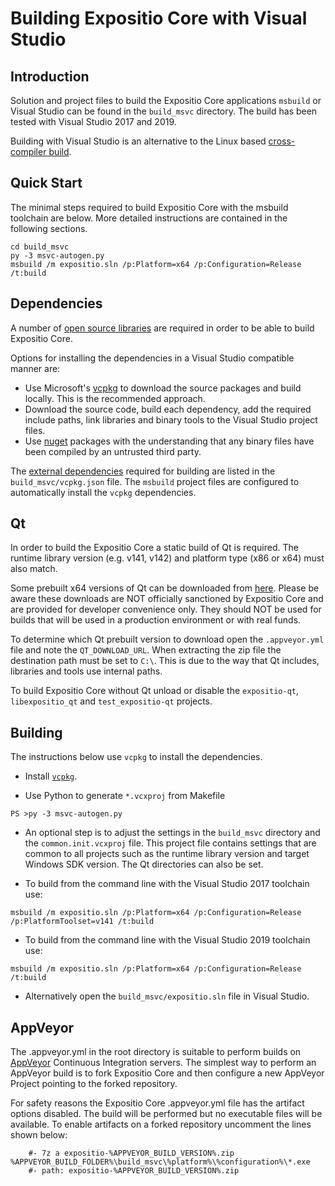 Building Expositio Core with Visual Studio
========================================

Introduction
---------------------
Solution and project files to build the Expositio Core applications `msbuild` or Visual Studio can be found in the `build_msvc` directory. The build has been tested with Visual Studio 2017 and 2019.

Building with Visual Studio is an alternative to the Linux based [cross-compiler build](https://github.com/expositio/expositio/blob/master/doc/build-windows.md).

Quick Start
---------------------
The minimal steps required to build Expositio Core with the msbuild toolchain are below. More detailed instructions are contained in the following sections.

```
cd build_msvc
py -3 msvc-autogen.py
msbuild /m expositio.sln /p:Platform=x64 /p:Configuration=Release /t:build
```

Dependencies
---------------------
A number of [open source libraries](https://github.com/expositio/expositio/blob/master/doc/dependencies.md) are required in order to be able to build Expositio Core.

Options for installing the dependencies in a Visual Studio compatible manner are:

- Use Microsoft's [vcpkg](https://docs.microsoft.com/en-us/cpp/vcpkg) to download the source packages and build locally. This is the recommended approach.
- Download the source code, build each dependency, add the required include paths, link libraries and binary tools to the Visual Studio project files.
- Use [nuget](https://www.nuget.org/) packages with the understanding that any binary files have been compiled by an untrusted third party.

The [external dependencies](https://github.com/expositio/expositio/blob/master/doc/dependencies.md) required for building are listed in the `build_msvc/vcpkg.json` file. The `msbuild` project files are configured to automatically install the `vcpkg` dependencies.

Qt
---------------------
In order to build the Expositio Core a static build of Qt is required. The runtime library version (e.g. v141, v142) and platform type (x86 or x64) must also match.

Some prebuilt x64 versions of Qt can be downloaded from [here](https://github.com/sipsorcery/qt_win_binary/releases). Please be aware these downloads are NOT officially sanctioned by Expositio Core and are provided for developer convenience only. They should NOT be used for builds that will be used in a production environment or with real funds.

To determine which Qt prebuilt version to download open the `.appveyor.yml` file and note the `QT_DOWNLOAD_URL`. When extracting the zip file the destination path must be set to `C:\`. This is due to the way that Qt includes, libraries and tools use internal paths.

To build Expositio Core without Qt unload or disable the `expositio-qt`, `libexpositio_qt` and `test_expositio-qt` projects.

Building
---------------------
The instructions below use `vcpkg` to install the dependencies.

- Install [`vcpkg`](https://github.com/Microsoft/vcpkg).

- Use Python to generate `*.vcxproj` from Makefile

```
PS >py -3 msvc-autogen.py
```

- An optional step is to adjust the settings in the `build_msvc` directory and the `common.init.vcxproj` file. This project file contains settings that are common to all projects such as the runtime library version and target Windows SDK version. The Qt directories can also be set.

- To build from the command line with the Visual Studio 2017 toolchain use:

```
msbuild /m expositio.sln /p:Platform=x64 /p:Configuration=Release /p:PlatformToolset=v141 /t:build
```

- To build from the command line with the Visual Studio 2019 toolchain use:

```
msbuild /m expositio.sln /p:Platform=x64 /p:Configuration=Release /t:build
```

- Alternatively open the `build_msvc/expositio.sln` file in Visual Studio.

AppVeyor
---------------------
The .appveyor.yml in the root directory is suitable to perform builds on [AppVeyor](https://www.appveyor.com/) Continuous Integration servers. The simplest way to perform an AppVeyor build is to fork Expositio Core and then configure a new AppVeyor Project pointing to the forked repository.

For safety reasons the Expositio Core .appveyor.yml file has the artifact options disabled. The build will be performed but no executable files will be available. To enable artifacts on a forked repository uncomment the lines shown below:

```
    #- 7z a expositio-%APPVEYOR_BUILD_VERSION%.zip %APPVEYOR_BUILD_FOLDER%\build_msvc\%platform%\%configuration%\*.exe
    #- path: expositio-%APPVEYOR_BUILD_VERSION%.zip
```
